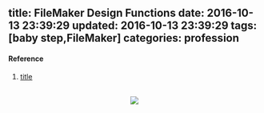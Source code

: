 title: FileMaker Design Functions
date: 2016-10-13 23:39:29
updated: 2016-10-13 23:39:29
tags: [baby step,FileMaker]
categories: profession
---


#### Reference
1. [title](http://www.ncbi.nlm.nih.gov/pubmed/?term=)
<br>
<div align=center>
<img src="http://daweih.github.io/images/wechat_small_black.jpg">
</div>